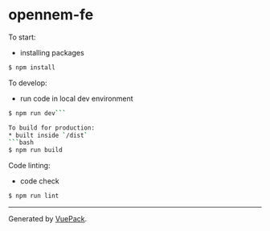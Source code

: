 # opennem-fe

To start:
* installing packages
```bash
$ npm install
```

To develop:
* run code in local dev environment
```bash
$ npm run dev```

To build for production:
* built inside `/dist`
```bash
$ npm run build
```

Code linting:
* code check
```bash
$ npm run lint
```


---

Generated by [VuePack](https://github.com/egoist/vuepack).
